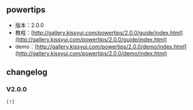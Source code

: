 ## powertips

* 版本：2.0.0
* 教程：[http://gallery.kissyui.com/powertips/2.0.0/guide/index.html](http://gallery.kissyui.com/powertips/2.0.0/guide/index.html)
* demo：[http://gallery.kissyui.com/powertips/2.0.0/demo/index.html](http://gallery.kissyui.com/powertips/2.0.0/demo/index.html)

## changelog

### V2.0.0

    [!]


